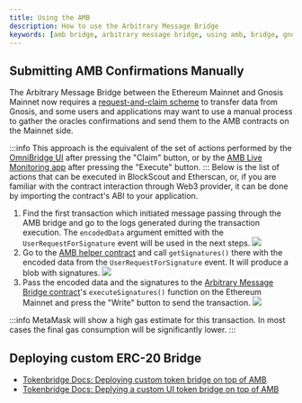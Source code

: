 ```yaml
---
title: Using the AMB
description: How to use the Arbitrary Message Bridge
keywords: [amb bridge, arbitrary message bridge, using amb, bridge, gnosis bridge]
---
```


## Submitting AMB Confirmations Manually
The Arbitrary Message Bridge between the Ethereum Mainnet and Gnosis Mainnet now requires a [request-and-claim scheme](https://forum.poa.network/t/request-and-claim-to-transfer-assets-from-xdai-chain/4495) to transfer data from Gnosis, and some users and applications may want to use a manual process to gather the oracles confirmations and send them to the AMB contracts on the Mainnet side.

:::info
This approach is the equivalent of the set of actions performed by the [OmniBridge UI](https://omni.gnosischain.com/bridge) after pressing the "Claim" button, or by the [AMB Live Monitoring app](https://alm-xdai.herokuapp.com/) after pressing the "Execute" button.
:::
Below is the list of actions that can be executed in BlockScout and Etherscan, or, if you are familiar with the contract interaction through Web3 provider, it can be done by importing the contract's ABI to your application.
1. Find the first transaction which initiated message passing through the AMB bridge and go to the logs generated during the transaction execution. The `encodedData` argument emitted with the `UserRequestForSignature` event will be used in the next steps. 
![](/img/bridges/amb_manualconfirmation_userRequestForSignature_encodedData.png)
2. Go to the [AMB helper contract](https://gnosisscan.io/address/0x7d94ece17e81355326e3359115D4B02411825EdD#readContract) and call `getSignatures()` there with the encoded data from the `UserRequestForSignature` event. It will produce a blob with signatures.
![](/img/bridges/amb_helper_getsignatures.png)
3. Pass the encoded data and the signatures to the [Arbitrary Message Bridge contract](https://etherscan.io/address/0x4C36d2919e407f0Cc2Ee3c993ccF8ac26d9CE64e#writeProxyContract)'s `executeSignatures()` function on the Ethereum Mainnet and press the "Write" button to send the transaction.
![](/img/bridges/amb_eth_executeSignatures.png)

:::info
MetaMask will show a high gas estimate for this transaction. In most cases the final gas consumption will be significantly lower.
:::


## Deploying custom ERC-20 Bridge

- [Tokenbridge Docs: Deploying custom token bridge on top of AMB](https://docs.tokenbridge.net/eth-xdai-amb-bridge/multi-token-extension/correspondence-of-bridgeable-tokens)
- [Tokenbridge Docs: Deplying a custom UI token bridge on top of AMB](https://docs.tokenbridge.net/eth-xdai-amb-bridge/erc20-to-erc20-extension-linked-with-a-particular-token/ui-to-transfer-tokens-through-amb)
